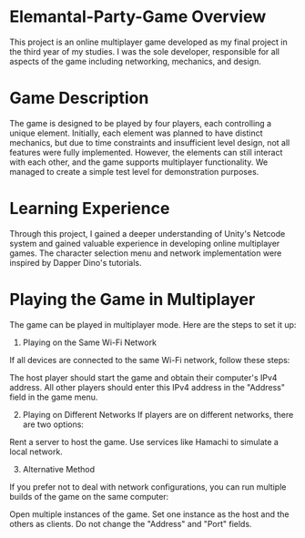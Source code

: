 # Elemantal-Party-Game Overview

This project is an online multiplayer game developed as my final project in the third year of my studies. I was the sole developer, responsible for all aspects of the game including networking, mechanics, and design.


# Game Description

The game is designed to be played by four players, each controlling a unique element. Initially, each element was planned to have distinct mechanics, but due to time constraints and insufficient level design, not all features were fully implemented. However, the elements can still interact with each other, and the game supports multiplayer functionality. We managed to create a simple test level for demonstration purposes.


# Learning Experience

Through this project, I gained a deeper understanding of Unity's Netcode system and gained valuable experience in developing online multiplayer games. The character selection menu and network implementation were inspired by Dapper Dino's tutorials.


 # Playing the Game in Multiplayer

The game can be played in multiplayer mode. Here are the steps to set it up:

1. Playing on the Same Wi-Fi Network

If all devices are connected to the same Wi-Fi network, follow these steps:

The host player should start the game and obtain their computer's IPv4 address.
All other players should enter this IPv4 address in the "Address" field in the game menu.

2. Playing on Different Networks
If players are on different networks, there are two options:

Rent a server to host the game.
Use services like Hamachi to simulate a local network.

3. Alternative Method

If you prefer not to deal with network configurations, you can run multiple builds of the game on the same computer:

Open multiple instances of the game.
Set one instance as the host and the others as clients.
Do not change the "Address" and "Port" fields.
